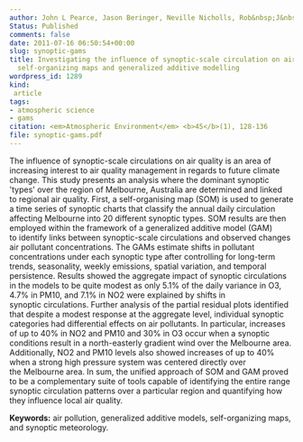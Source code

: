 ```yaml
---
author: John L Pearce, Jason Beringer, Neville Nicholls, Rob&nbsp;J&nbsp;Hyndman, Petteri Uotila, Nigel J Tapper
Status: Published
comments: false
date: 2011-07-16 06:50:54+00:00
slug: synoptic-gams
title: Investigating the influence of synoptic-scale circulation on air quality using
  self-organizing maps and generalized additive modelling
wordpress_id: 1289
kind:
 article
tags:
- atmospheric science
- gams
citation: <em>Atmospheric Environment</em> <b>45</b>(1), 128-136
file: synoptic-gams.pdf
---
```



The influence of synoptic-scale circulations on air quality is an area of increasing interest to air quality management in regards to future climate change. This study presents an analysis where the dominant synoptic 'types' over the region of Melbourne, Australia are determined and linked to regional air quality. First, a self-organising map (SOM) is used to generate a time series of synoptic charts that classify the annual daily circulation affecting Melbourne into 20 different synoptic types. SOM results are then employed within the framework of a generalized additive model (GAM) to identify links between synoptic-scale circulations and observed changes air pollutant concentrations. The GAMs estimate shifts in pollutant concentrations under each synoptic type after controlling for long-term trends, seasonality, weekly emissions, spatial variation, and temporal persistence. Results showed the aggregate impact of synoptic circulations in the models to be quite modest as only 5.1% of the daily variance in O3, 4.7% in PM10, and 7.1% in NO2 were explained by shifts in synoptic circulations. Further analysis of the partial residual plots identified that despite a modest response at the aggregate level, individual synoptic categories had differential effects on air pollutants. In particular, increases of up to 40% in NO2 and PM10 and 30% in O3 occur when a synoptic conditions result in a north-easterly gradient wind over the Melbourne area. Additionally, NO2 and PM10 levels also showed increases of up to 40% when a strong high pressure system was centered directly over the Melbourne area. In sum, the unified approach of SOM and GAM proved to be a complementary suite of tools capable of identifying the entire range synoptic circulation patterns over a particular region and quantifying how they influence local air quality.

**Keywords:** air pollution, generalized additive models, self-organizing maps, and synoptic meteorology.

